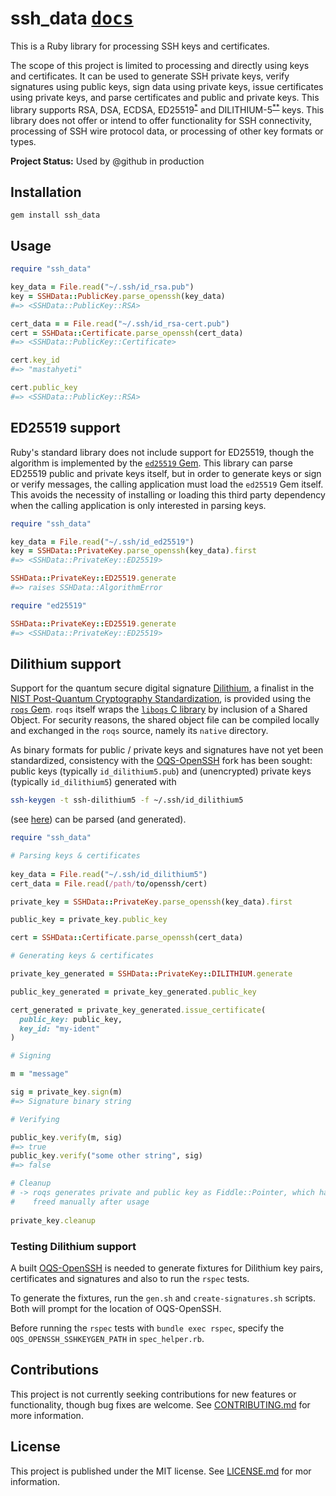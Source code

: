 # ssh_data [<kbd>docs</kbd>](https://rubydoc.info/github/github/ssh_data/master)

This is a Ruby library for processing SSH keys and certificates.

The scope of this project is limited to processing and directly using keys and certificates. It can be used to generate SSH private keys, verify signatures using public keys, sign data using private keys, issue certificates using private keys, and parse certificates and public and private keys. This library supports RSA, DSA, ECDSA, ED25519<sup>[*](#ed25519-support)</sup> and DILITHIUM-5<sup>[**](#dilithium-support)</sup> keys. This library does not offer or intend to offer functionality for SSH connectivity, processing of SSH wire protocol data, or processing of other key formats or types.

**Project Status:** Used by @github in production

## Installation

```
gem install ssh_data
```

## Usage

```ruby
require "ssh_data"

key_data = File.read("~/.ssh/id_rsa.pub")
key = SSHData::PublicKey.parse_openssh(key_data)
#=> <SSHData::PublicKey::RSA>

cert_data = = File.read("~/.ssh/id_rsa-cert.pub")
cert = SSHData::Certificate.parse_openssh(cert_data)
#=> <SSHData::PublicKey::Certificate>

cert.key_id
#=> "mastahyeti"

cert.public_key
#=> <SSHData::PublicKey::RSA>
```

## ED25519 support

Ruby's standard library does not include support for ED25519, though the algorithm is implemented by the [`ed25519` Gem](https://rubygems.org/gems/ed25519). This library can parse ED25519 public and private keys itself, but in order to generate keys or sign or verify messages, the calling application must load the `ed25519` Gem itself. This avoids the necessity of installing or loading this third party dependency when the calling application is only interested in parsing keys.

```ruby
require "ssh_data"

key_data = File.read("~/.ssh/id_ed25519")
key = SSHData::PrivateKey.parse_openssh(key_data).first
#=> <SSHData::PrivateKey::ED25519>

SSHData::PrivateKey::ED25519.generate
#=> raises SSHData::AlgorithmError

require "ed25519"

SSHData::PrivateKey::ED25519.generate
#=> <SSHData::PrivateKey::ED25519>
```

## Dilithium support

Support for the quantum secure digital signature [Dilithium](https://pq-crystals.org/dilithium/index.shtml), a finalist 
in the [NIST Post-Quantum Cryptography Standardization](https://csrc.nist.gov/projects/post-quantum-cryptography), is 
provided using the [`roqs` Gem](https://rubygems.org/gems/roqs). `roqs` itself wraps the [`liboqs` C library](https://openquantumsafe.org/liboqs/) by inclusion of a Shared Object.
For security reasons, the shared object file can be compiled locally and exchanged in the `roqs` source,
namely its `native` directory.


As binary formats for public / private keys and signatures have not yet been standardized, consistency with
the [OQS-OpenSSH](https://openquantumsafe.org/applications/ssh.html#oqs-openssh) fork has been sought:
public keys (typically `id_dilithium5.pub`) and (unencrypted) private keys (typically `id_dilithium5`) generated with 

```bash
ssh-keygen -t ssh-dilithium5 -f ~/.ssh/id_dilithium5
``` 
(see [here](https://github.com/open-quantum-safe/openssh#generating-quantum-safe-authentication-keys))
can be parsed (and generated).


```ruby
require "ssh_data"

# Parsing keys & certificates
 
key_data = File.read("~/.ssh/id_dilithium5")
cert_data = File.read(/path/to/openssh/cert)

private_key = SSHData::PrivateKey.parse_openssh(key_data).first

public_key = private_key.public_key

cert = SSHData::Certificate.parse_openssh(cert_data)

# Generating keys & certificates

private_key_generated = SSHData::PrivateKey::DILITHIUM.generate

public_key_generated = private_key_generated.public_key

cert_generated = private_key_generated.issue_certificate(
  public_key: public_key,
  key_id: "my-ident"
)

# Signing

m = "message"

sig = private_key.sign(m)
#=> Signature binary string

# Verifying

public_key.verify(m, sig)
#=> true
public_key.verify("some other string", sig)
#=> false

# Cleanup
# -> roqs generates private and public key as Fiddle::Pointer, which have to be
#    freed manually after usage
 
private_key.cleanup

```

### Testing Dilithium support

A built [OQS-OpenSSH](https://openquantumsafe.org/applications/ssh.html#oqs-openssh) is needed to generate fixtures for Dilithium key pairs, 
certificates and signatures and also to run the `rspec` tests.

To generate the fixtures, run the `gen.sh` and `create-signatures.sh` scripts. Both will
prompt for the location of OQS-OpenSSH.

Before running the `rspec` tests with `bundle exec rspec`, specify the `OQS_OPENSSH_SSHKEYGEN_PATH` in `spec_helper.rb`.

## Contributions

This project is not currently seeking contributions for new features or functionality, though bug fixes are welcome. See [CONTRIBUTING.md](CONTRIBUTING.md) for more information.

## License

This project is published under the MIT license. See [LICENSE.md](LICENSE.md) for mor information.
